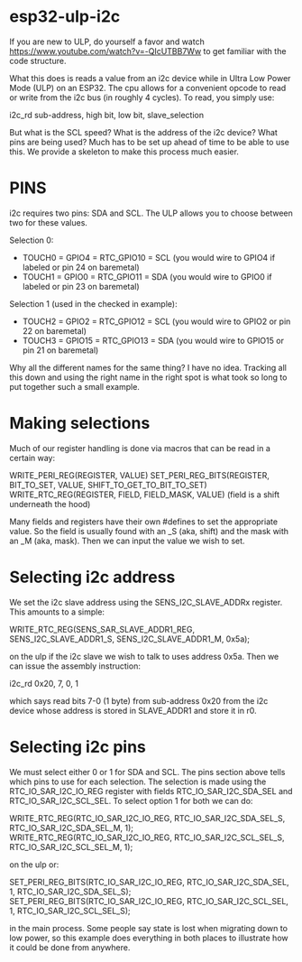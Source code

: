 # esp32-ulp-i2c
If you are new to ULP, do yourself a favor and watch https://www.youtube.com/watch?v=-QIcUTBB7Ww to get familiar with the code structure.

What this does is reads a value from an i2c device while in Ultra Low Power Mode (ULP) on an ESP32. The cpu allows for a convenient opcode to read or write from the i2c bus (in roughly 4 cycles). To read, you simply use:

i2c_rd sub-address, high bit, low bit, slave_selection

But what is the SCL speed? What is the address of the i2c device? What pins are being used? Much has to be set up ahead of time to be able to use this. We provide a skeleton to make this process much easier.

# PINS

i2c requires two pins: SDA and SCL. The ULP allows you to choose between two for these values.

Selection 0:
* TOUCH0 = GPIO4 = RTC_GPIO10 = SCL (you would wire to GPIO4 if labeled or pin 24 on baremetal)
* TOUCH1 = GPIO0 = RTC_GPIO11 = SDA (you would wire to GPIO0 if labeled or pin 23 on baremetal)

Selection 1 (used in the checked in example):
* TOUCH2 = GPIO2 = RTC_GPIO12 = SCL (you would wire to GPIO2 or pin 22 on baremetal)
* TOUCH3 = GPIO15 = RTC_GPIO13 = SDA (you would wire to GPIO15 or pin 21 on baremetal)

Why all the different names for the same thing? I have no idea. Tracking all this down and using the right name in the right spot is what took so long to put together such a small example.

# Making selections

Much of our register handling is done via macros that can be read in a certain way:

WRITE_PERI_REG(REGISTER, VALUE)
SET_PERI_REG_BITS(REGISTER, BIT_TO_SET, VALUE, SHIFT_TO_GET_TO_BIT_TO_SET)
WRITE_RTC_REG(REGISTER, FIELD, FIELD_MASK, VALUE) (field is a shift underneath the hood)

Many fields and registers have their own #defines to set the appropriate value. So the field is usually found with an \_S (aka, shift) and the mask with an \_M (aka, mask). Then we can input the value we wish to set.

# Selecting i2c address

We set the i2c slave address using the SENS_I2C_SLAVE_ADDRx register. This amounts to a simple:

WRITE_RTC_REG(SENS_SAR_SLAVE_ADDR1_REG, SENS_I2C_SLAVE_ADDR1_S, SENS_I2C_SLAVE_ADDR1_M, 0x5a);

on the ulp if the i2c slave we wish to talk to uses address 0x5a. Then we can issue the assembly instruction:

i2c_rd 0x20, 7, 0, 1

which says read bits 7-0 (1 byte) from sub-address 0x20 from the i2c device whose address is stored in SLAVE_ADDR1 and store it in r0.

# Selecting i2c pins

We must select either 0 or 1 for SDA and SCL. The pins section above tells which pins to use for each selection. The selection is made using the RTC_IO_SAR_I2C_IO_REG register with fields RTC_IO_SAR_I2C_SDA_SEL and RTC_IO_SAR_I2C_SCL_SEL. To select option 1 for both we can do:

WRITE_RTC_REG(RTC_IO_SAR_I2C_IO_REG, RTC_IO_SAR_I2C_SDA_SEL_S, RTC_IO_SAR_I2C_SDA_SEL_M, 1);
WRITE_RTC_REG(RTC_IO_SAR_I2C_IO_REG, RTC_IO_SAR_I2C_SCL_SEL_S, RTC_IO_SAR_I2C_SCL_SEL_M, 1);

on the ulp or:

SET_PERI_REG_BITS(RTC_IO_SAR_I2C_IO_REG, RTC_IO_SAR_I2C_SDA_SEL, 1, RTC_IO_SAR_I2C_SDA_SEL_S);
SET_PERI_REG_BITS(RTC_IO_SAR_I2C_IO_REG, RTC_IO_SAR_I2C_SCL_SEL, 1, RTC_IO_SAR_I2C_SCL_SEL_S);

in the main process. Some people say state is lost when migrating down to low power, so this example does everything in both places to illustrate how it could be done from anywhere.
